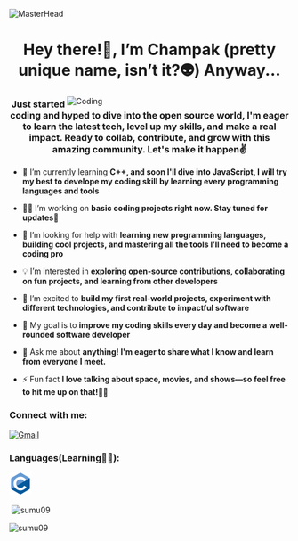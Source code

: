 ![MasterHead](https://gifer.com/en/Cwai)
<h1 align="center">Hey there!👋, I’m Champak (pretty unique name, isn’t it?👽)
  Anyway...</h1>
<img align="right" alt="Coding" width="400" src="https://i.pinimg.com/originals/e4/26/70/e426702edf874b181aced1e2fa5c6cde.gif">

<h3 align="center">Just started coding and hyped to dive into the open source world, I'm eager to learn the latest tech, level up my skills, and make a real impact. Ready to collab, contribute, and grow with this amazing community. Let's make it happen✌️</h3>



- 🌱 I’m currently learning **C++, and soon I'll dive into JavaScript, I will try my best to develope my coding skill by learning every programming languages and tools**

- 👨‍💻 I’m working on **basic coding projects right now. Stay tuned for updates🙂**

- 🤝 I’m looking for help with **learning new programming languages, building cool projects, and mastering all the tools I’ll need to become a coding pro**

- 💡 I’m interested in **exploring open-source contributions, collaborating on fun projects, and learning from other developers**

- 🚀 I’m excited to **build my first real-world projects, experiment with different technologies, and contribute to impactful software**

- 🎯 My goal is to **improve my coding skills every day and become a well-rounded software developer**

- 💬 Ask me about **anything! I'm eager to share what I know and learn from everyone I meet.**

- ⚡ Fun fact **I love talking about space, movies, and shows—so feel free to hit me up on that!👍🏻**

<h3 align="left">Connect with me:</h3>
<p align="left">
<a href="mailto:sumuchamphandiq2004@gmail.com"><img src="https://img.icons8.com/fluent/48/000000/gmail-new.png" alt="Gmail" width="40" height="40"/></a>
</p>

<h3 align="left">Languages(Learning🧘🏻):</h3>
<p align="left"> 
  <a href="https://www.cprogramming.com/" target="_blank" rel="noreferrer"> 
    <img src="https://raw.githubusercontent.com/devicons/devicon/master/icons/c/c-original.svg" alt="c" width="40" height="40"/> 
  </a> 
</p>

<p>&nbsp;<img align="center" src="https://github-readme-stats.vercel.app/api?username=sumu09&show_icons=true&locale=en" alt="sumu09" /></p>

<p><img align="center" src="https://github-readme-streak-stats.herokuapp.com/?user=sumu09&" alt="sumu09" /></p>
